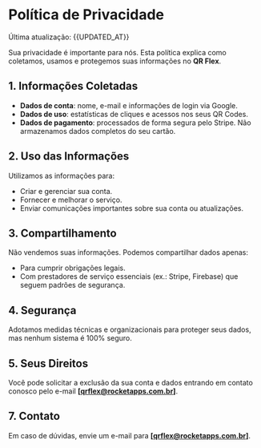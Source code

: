 # Política de Privacidade

Última atualização: {{UPDATED_AT}}

Sua privacidade é importante para nós. Esta política explica como coletamos, usamos e protegemos suas informações no **QR Flex**.

## 1. Informações Coletadas
- **Dados de conta**: nome, e-mail e informações de login via Google.
- **Dados de uso**: estatísticas de cliques e acessos nos seus QR Codes.
- **Dados de pagamento**: processados de forma segura pelo Stripe. Não armazenamos dados completos do seu cartão.

## 2. Uso das Informações
Utilizamos as informações para:
- Criar e gerenciar sua conta.
- Fornecer e melhorar o serviço.
- Enviar comunicações importantes sobre sua conta ou atualizações.

## 3. Compartilhamento
Não vendemos suas informações. Podemos compartilhar dados apenas:
- Para cumprir obrigações legais.
- Com prestadores de serviço essenciais (ex.: Stripe, Firebase) que seguem padrões de segurança.

## 4. Segurança
Adotamos medidas técnicas e organizacionais para proteger seus dados, mas nenhum sistema é 100% seguro.

## 5. Seus Direitos
Você pode solicitar a exclusão da sua conta e dados entrando em contato conosco pelo e-mail **[qrflex@rocketapps.com.br]**.

## 7. Contato
Em caso de dúvidas, envie um e-mail para **[qrflex@rocketapps.com.br]**.
